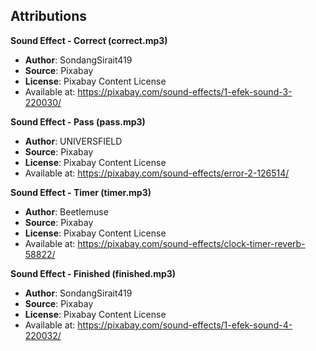 ## Attributions

**Sound Effect - Correct (correct.mp3)**  
- **Author**: SondangSirait419  
- **Source**: Pixabay  
- **License**: Pixabay Content License
- Available at: https://pixabay.com/sound-effects/1-efek-sound-3-220030/


**Sound Effect - Pass (pass.mp3)**  
- **Author**: UNIVERSFIELD  
- **Source**: Pixabay  
- **License**: Pixabay Content License  
- Available at: https://pixabay.com/sound-effects/error-2-126514/

**Sound Effect - Timer (timer.mp3)**  
- **Author**: Beetlemuse  
- **Source**: Pixabay  
- **License**: Pixabay Content License  
- Available at: https://pixabay.com/sound-effects/clock-timer-reverb-58822/

**Sound Effect - Finished (finished.mp3)**  
- **Author**: SondangSirait419  
- **Source**: Pixabay  
- **License**: Pixabay Content License  
- Available at: https://pixabay.com/sound-effects/1-efek-sound-4-220032/